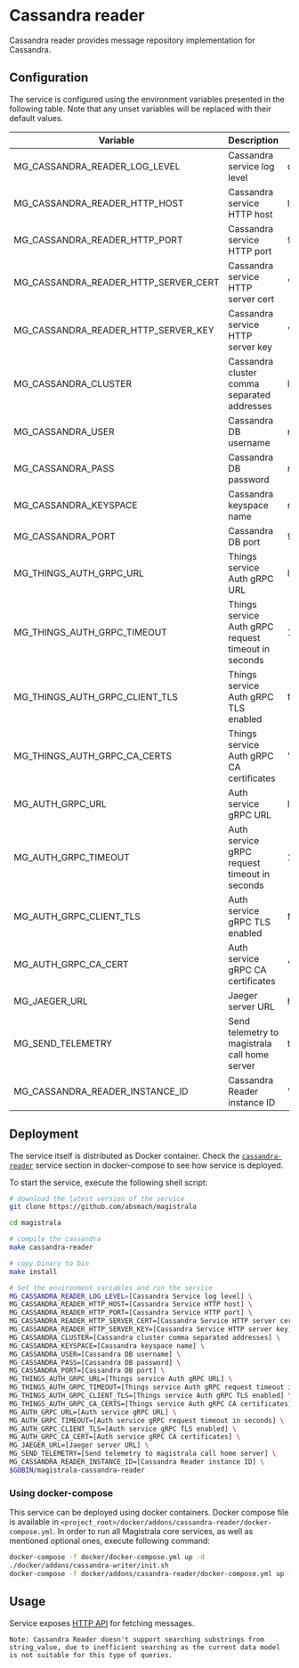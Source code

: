 # Cassandra reader

Cassandra reader provides message repository implementation for Cassandra.

## Configuration

The service is configured using the environment variables presented in the
following table. Note that any unset variables will be replaced with their
default values.

| Variable                             | Description                                         | Default                        |
| ------------------------------------ | --------------------------------------------------- | ------------------------------ |
| MG_CASSANDRA_READER_LOG_LEVEL        | Cassandra service log level                         | debug                          |
| MG_CASSANDRA_READER_HTTP_HOST        | Cassandra service HTTP host                         | localhost                      |
| MG_CASSANDRA_READER_HTTP_PORT        | Cassandra service HTTP port                         | 9003                           |
| MG_CASSANDRA_READER_HTTP_SERVER_CERT | Cassandra service HTTP server cert                  | ""                             |
| MG_CASSANDRA_READER_HTTP_SERVER_KEY  | Cassandra service HTTP server key                   | ""                             |
| MG_CASSANDRA_CLUSTER                 | Cassandra cluster comma separated addresses         | localhost                      |
| MG_CASSANDRA_USER                    | Cassandra DB username                               | magistrala                     |
| MG_CASSANDRA_PASS                    | Cassandra DB password                               | magistrala                     |
| MG_CASSANDRA_KEYSPACE                | Cassandra keyspace name                             | messages                       |
| MG_CASSANDRA_PORT                    | Cassandra DB port                                   | 9042                           |
| MG_THINGS_AUTH_GRPC_URL              | Things service Auth gRPC URL                        | localhost:7016                 |
| MG_THINGS_AUTH_GRPC_TIMEOUT          | Things service Auth gRPC request timeout in seconds | 1                              |
| MG_THINGS_AUTH_GRPC_CLIENT_TLS       | Things service Auth gRPC TLS enabled                | false                          |
| MG_THINGS_AUTH_GRPC_CA_CERTS         | Things service Auth gRPC CA certificates            | ""                             |
| MG_AUTH_GRPC_URL                     | Auth service gRPC URL                               | localhost:7001                 |
| MG_AUTH_GRPC_TIMEOUT                 | Auth service gRPC request timeout in seconds        | 1s                             |
| MG_AUTH_GRPC_CLIENT_TLS              | Auth service gRPC TLS enabled                       | false                          |
| MG_AUTH_GRPC_CA_CERT                 | Auth service gRPC CA certificates                   | ""                             |
| MG_JAEGER_URL                        | Jaeger server URL                                   | http://jaeger:14268/api/traces |
| MG_SEND_TELEMETRY                    | Send telemetry to magistrala call home server       | true                           |
| MG_CASSANDRA_READER_INSTANCE_ID      | Cassandra Reader instance ID                        | ""                             |

## Deployment

The service itself is distributed as Docker container. Check the [`cassandra-reader`](https://github.com/absmach/magistrala/blob/master/docker/addons/cassandra-reader/docker-compose.yml#L15-L35) service section in
docker-compose to see how service is deployed.

To start the service, execute the following shell script:

```bash
# download the latest version of the service
git clone https://github.com/absmach/magistrala

cd magistrala

# compile the cassandra
make cassandra-reader

# copy binary to bin
make install

# Set the environment variables and run the service
MG_CASSANDRA_READER_LOG_LEVEL=[Cassandra Service log level] \
MG_CASSANDRA_READER_HTTP_HOST=[Cassandra Service HTTP host] \
MG_CASSANDRA_READER_HTTP_PORT=[Cassandra Service HTTP port] \
MG_CASSANDRA_READER_HTTP_SERVER_CERT=[Cassandra Service HTTP server cert] \
MG_CASSANDRA_READER_HTTP_SERVER_KEY=[Cassandra Service HTTP server key] \
MG_CASSANDRA_CLUSTER=[Cassandra cluster comma separated addresses] \
MG_CASSANDRA_KEYSPACE=[Cassandra keyspace name] \
MG_CASSANDRA_USER=[Cassandra DB username] \
MG_CASSANDRA_PASS=[Cassandra DB password] \
MG_CASSANDRA_PORT=[Cassandra DB port] \
MG_THINGS_AUTH_GRPC_URL=[Things service Auth gRPC URL] \
MG_THINGS_AUTH_GRPC_TIMEOUT=[Things service Auth gRPC request timeout in seconds] \
MG_THINGS_AUTH_GRPC_CLIENT_TLS=[Things service Auth gRPC TLS enabled] \
MG_THINGS_AUTH_GRPC_CA_CERTS=[Things service Auth gRPC CA certificates] \
MG_AUTH_GRPC_URL=[Auth service gRPC URL] \
MG_AUTH_GRPC_TIMEOUT=[Auth service gRPC request timeout in seconds] \
MG_AUTH_GRPC_CLIENT_TLS=[Auth service gRPC TLS enabled] \
MG_AUTH_GRPC_CA_CERT=[Auth service gRPC CA certificates] \
MG_JAEGER_URL=[Jaeger server URL] \
MG_SEND_TELEMETRY=[Send telemetry to magistrala call home server] \
MG_CASSANDRA_READER_INSTANCE_ID=[Cassandra Reader instance ID] \
$GOBIN/magistrala-cassandra-reader
```

### Using docker-compose

This service can be deployed using docker containers. Docker compose file is
available in `<project_root>/docker/addons/cassandra-reader/docker-compose.yml`.
In order to run all Magistrala core services, as well as mentioned optional ones,
execute following command:

```bash
docker-compose -f docker/docker-compose.yml up -d
./docker/addons/cassandra-writer/init.sh
docker-compose -f docker/addons/casandra-reader/docker-compose.yml up -d
```

## Usage

Service exposes [HTTP API](https://docs.api.magistrala.abstractmachines.fr/?urls.primaryName=readers-openapi.yml) for fetching messages.

```
Note: Cassandra Reader doesn't support searching substrings from string_value, due to inefficient searching as the current data model is not suitable for this type of queries.
```

[doc]: https://docs.magistrala.abstractmachines.fr
